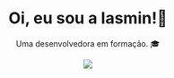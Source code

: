 <h1 align='center'>
  Oi, eu sou a Iasmin!👋
</h1>

<p align='center'>
  Uma desenvolvedora em formação. 🎓
</p>



<p align='center'>
  
  <a href="https://www.linkedin.com/in/deviasminsilva/">
    <img src="https://img.shields.io/badge/linkedin-%230077B5.svg?&style=for-the-badge&logo=linkedin&logoColor=white" />
